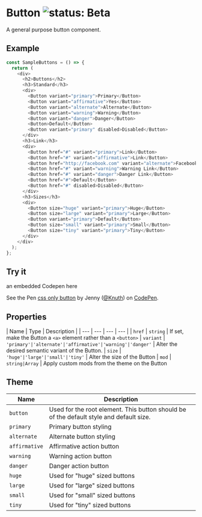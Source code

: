 # Button ![status: Beta](https://img.shields.io/badge/status-beta-yellow.svg)

A general purpose button component.

## Example

```javascript
const SampleButtons = () => {
  return (
    <div>
      <h2>Buttons</h2>
      <h3>Standard</h3>
      <div>
        <Button variant="primary">Primary</Button>
        <Button variant="affirmative">Yes</Button>
        <Button variant="alternate">Alternate</Button>
        <Button variant="warning">Warning</Button>
        <Button variant="danger">Danger</Button>
        <Button>Default</Button>
        <Button variant="primary" disabled>Disabled</Button>
      </div>
      <h3>Link</h3>
      <div>
        <Button href="#" variant="primary">Link</Button>
        <Button href="#" variant="affirmative">Link</Button>
        <Button href="http://facebook.com" variant="alternate">Facebook</Button>
        <Button href="#" variant="warning">Warning Link</Button>
        <Button href="#" variant="danger">Danger Link</Button>
        <Button href="#">Default</Button>
        <Button href="#" disabled>Disabled</Button>
      </div>
      <h3>Sizes</h3>
      <div>
        <Button size="huge" variant="primary">Huge</Button>
        <Button size="large" variant="primary">Large</Button>
        <Button variant="primary">Default</Button>
        <Button size="small" variant="primary">Small</Button>
        <Button size="tiny" variant="primary">Tiny</Button>
      </div>
    </div>
  );
};
```

## Try it
an embedded Codepen here

<p data-height="265" data-theme-id="0" data-slug-hash="mRPEmb" data-default-tab="css,result" data-user="Knuth" data-embed-version="2" data-pen-title="css only button" class="codepen">See the Pen <a href="http://codepen.io/Knuth/pen/mRPEmb/">css only button</a> by Jenny (<a href="http://codepen.io/Knuth">@Knuth</a>) on <a href="http://codepen.io">CodePen</a>.</p>
<script async src="https://production-assets.codepen.io/assets/embed/ei.js"></script>

## Properties

| Name | Type | Description |
| --- | --- | --- | --- |
| `href` | `string` | If set, make the Button a `<a>` element rather than a `<button>`
| `variant` | <code>'primary'&#124;'alternate'&#124;'affirmative'&#124;'warning'&#124;'danger'</code> | Alter the desired semantic variant of the Button.
| `size` | <code>'huge'&#124;'large'&#124;'small'&#124;'tiny'</code> | Alter the size of the Button
| `mod` | <code>string&#124;Array<string></code> | Apply custom mods from the theme on the Button

## Theme

| Name | Description |
| ---  | ----------- |
| `button` | Used for the root element. This button should be of the default style and default size. |
| `primary` | Primary button styling |
| `alternate` | Alternate button styling |
| `affirmative` | Affirmative action button |
| `warning` | Warning action button |
| `danger` | Danger action button |
| `huge` | Used for "huge" sized buttons |
| `large` | Used for "large" sized buttons |
| `small` | Used for "small" sized buttons |
| `tiny` | Used for "tiny" sized buttons |
